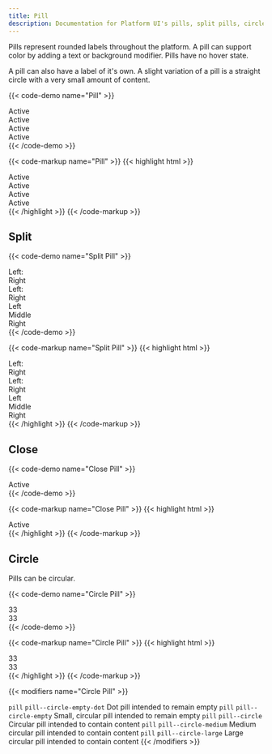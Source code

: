 ```yaml
---
title: Pill
description: Documentation for Platform UI's pills, split pills, circle pills, and close pills components.
---
```


Pills represent rounded labels throughout the platform.
A pill can support color by adding a text or background modifier.
Pills have no hover state.

A pill can also have a label of it's own.
A slight variation of a pill is a straight circle with a very small amount of content.

{{< code-demo name="Pill" >}}
<div class="pill">
  Active
</div>
<div class="pill text--white background--navy">
  Active
</div>
<div class="pill text--white background--skyblue">
  Active
</div>
<div class="pill text--white background--salmon">
  Active
</div>
{{< /code-demo >}}

{{< code-markup name="Pill" >}}
{{< highlight html >}}
<div class="pill">
  Active
</div>
<div class="pill text--white background--navy">
  Active
</div>
<div class="pill text--white background--skyblue">
  Active
</div>
<div class="pill text--white background--salmon">
  Active
</div>
{{< /highlight >}}
{{< /code-markup >}}

## Split

{{< code-demo name="Split Pill" >}}
<div class="pill pill--split">
  <div class="pill__label">Left:</div>
  <div class="pill__content">Right</div>
</div>
<div class="pill pill--split text--white background--peach">
  <div class="pill__label text--brown">Left:</div>
  <div class="pill__content">Right</div>
</div>
<div class="pill pill--split text--white background--navy">
  <div class="pill__content background--salmon">Left</div>
  <div class="pill__content background--olive">Middle</div>
  <div class="pill__content background--skyblue">Right</div>
</div>
{{< /code-demo >}}

{{< code-markup name="Split Pill" >}}
{{< highlight html >}}
<div class="pill pill--split">
  <div class="pill__label">Left:</div>
  <div class="pill__content">Right</div>
</div>
<div class="pill pill--split text--white background--peach">
  <div class="pill__label text--brown">Left:</div>
  <div class="pill__content">Right</div>
</div>
<div class="pill pill--split text--white background--navy">
  <div class="pill__content background--salmon">Left</div>
  <div class="pill__content background--olive">Middle</div>
  <div class="pill__content background--skyblue">Right</div>
</div>
{{< /highlight >}}
{{< /code-markup >}}

## Close

{{< code-demo name="Close Pill" >}}
<div class="pill">
 <div class="pill__close"><i class="pi-times-solid text--salmon"></i></div>
  Active
</div>
{{< /code-demo >}}

{{< code-markup name="Close Pill" >}}
{{< highlight html >}}
<div class="pill">
 <div class="pill__close"><i class="pi-times-solid text--salmon"></i></div>
  Active
</div>
{{< /highlight >}}
{{< /code-markup >}}

## Circle

Pills can be circular.

{{< code-demo name="Circle Pill" >}}
<div class="pill pill--circle">
  33
</div>
<div class="pill pill--circle text--white background--salmon">
  33
</div>
{{< /code-demo >}}

{{< code-markup name="Circle Pill" >}}
{{< highlight html >}}
<div class="pill pill--circle">
  33
</div>
<div class="pill pill--circle text--white background--salmon">
  33
</div>
{{< /highlight >}}
{{< /code-markup >}}

{{< modifiers name="Circle Pill" >}}
<tr>
  <td data-label="Base">
    <code>pill</code>
  </td>
  <td data-label="Modifier">
    <code>pill--circle-empty-dot</code>
  </td>
  <td data-label="Secondary Modifier">
    <i class="pi-ban" aria-hidden="true"></i>
  </td>
  <td data-label="Data Attribute">
    <i class="pi-ban" aria-hidden="true"></i>
  </td>
  <td data-label="Behavior">
    Dot pill intended to remain empty
  </td>
</tr>
<tr>
  <td data-label="Base">
    <code>pill</code>
  </td>
  <td data-label="Modifier">
    <code>pill--circle-empty</code>
  </td>
  <td data-label="Secondary Modifier">
    <i class="pi-ban" aria-hidden="true"></i>
  </td>
  <td data-label="Data Attribute">
    <i class="pi-ban" aria-hidden="true"></i>
  </td>
  <td data-label="Behavior">
    Small, circular pill intended to remain empty
  </td>
</tr>
<tr>
  <td data-label="Base">
    <code>pill</code>
  </td>
  <td data-label="Modifier">
    <code>pill--circle</code>
  </td>
  <td data-label="Secondary Modifier">
    <i class="pi-ban" aria-hidden="true"></i>
  </td>
  <td data-label="Data Attribute">
    <i class="pi-ban" aria-hidden="true"></i>
  </td>
  <td data-label="Behavior">
    Circular pill intended to contain content
  </td>
</tr>
<tr>
  <td data-label="Base">
    <code>pill</code>
  </td>
  <td data-label="Modifier">
    <code>pill--circle-medium</code>
  </td>
  <td data-label="Secondary Modifier">
    <i class="pi-ban" aria-hidden="true"></i>
  </td>
  <td data-label="Data Attribute">
    <i class="pi-ban" aria-hidden="true"></i>
  </td>
  <td data-label="Behavior">
    Medium circular pill intended to contain content
  </td>
</tr>
<tr>
  <td data-label="Base">
    <code>pill</code>
  </td>
  <td data-label="Modifier">
    <code>pill--circle-large</code>
  </td>
  <td data-label="Secondary Modifier">
    <i class="pi-ban" aria-hidden="true"></i>
  </td>
  <td data-label="Data Attribute">
    <i class="pi-ban" aria-hidden="true"></i>
  </td>
  <td data-label="Behavior">
    Large circular pill intended to contain content
  </td>
</tr>
{{< /modifiers >}}